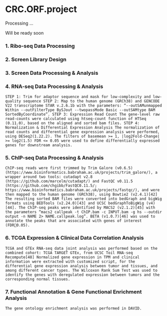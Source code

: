 # CRC.ORF.project

Processing ...

Will be ready soon

### 1. Ribo-seq Data Processing


### 2. Screen Library Design


### 3. Screen Data Processing & Analysis


### 4. RNA-seq Data Processing & Analysis

`
STEP 1: Trim for adaptor sequence and mask for low-complexity and low-quality sequence
STEP 2: Map to the human genome (GRCh38) and GENCODE V22 transcriptome
STAR v.2.6.1b with the parameters: “--outSAMunmapped Within --outFilterType BySJout --twopassMode Basic --outSAMtype BAM SortedByCoordinate”.
STEP 3: Expression Read Count
The gene-level raw read-counts were calculated using htseq-count function of HTSeq (0.11.0), based on the aligned and sorted bam files.
STEP 4: Normalization & Differential Expression Analysis
The normalization of read counts and differential gene expression analysis were performed, using DESeq2(1.22.2). The filters of
    basemean >= 1,
    |log2Fold-Change| >= log2(1.5)
    FDR <= 0.05
were used to define differentially expressed genes for downstream analysis.
`

### 5. ChIP-seq Data Processing & Analysis

`
ChIP-seq reads were first trimmed by Trim Galore (v0.6.5) (https://www.bioinformatics.babraham.ac.uk/projects/trim_galore/), a wrapper around two tools: cutadapt v2.8 (https://github.com/marcelm/cutadapt/) and FastQC v0.11.5 (https://github.com/chgibb/FastQC0.11.5/; https://www.bioinformatics.babraham.ac.uk/projects/fastqc/), and were then mapped to the human genome (GRCh38), using Bowtie2 (v2.4.1)[42] The resulting sorted BAM files were converted into bedGraph and bigWig formats using BEDTools (v2.24.0)[43] and UCSC bedGraphToBigWig (v4)[44]. The ChIP-seq peaks were identified by MACS2 (v2.1.2)[45] with the parameters “macs2 callpeak -t ChIP.bam -c INPUT.bam -g hs --outdir output -n NAME 2> NAME.callpeak.log”. BETA (v1.0.7)[46] was used to annotate the peaks that are associated with genes of interest (FDR0.05).
`

### 6. TCGA Expression & Clinical Data Correlation Analysis

`
TCGA and GTEx RNA-seq data joint analysis was performed based on the combined cohort: TCGA TARGET GTEx, from UCSC Toil RNA-seq Recompute[48] Normalized gene expression in TPM and clinical information were extracted with customized script, for the differential gene expression analysis between tumor and tissues, and among different cancer types. The Wilcoxon Rank Sum Test was used to identify the genes with deregulated expression between tumors and the corresponding normal tissues.
`

### 7. Functional Annotation & Gene Functional Enrichment Analysis

`
The gene ontology enrichment analysis was performed in DAVID.
`

